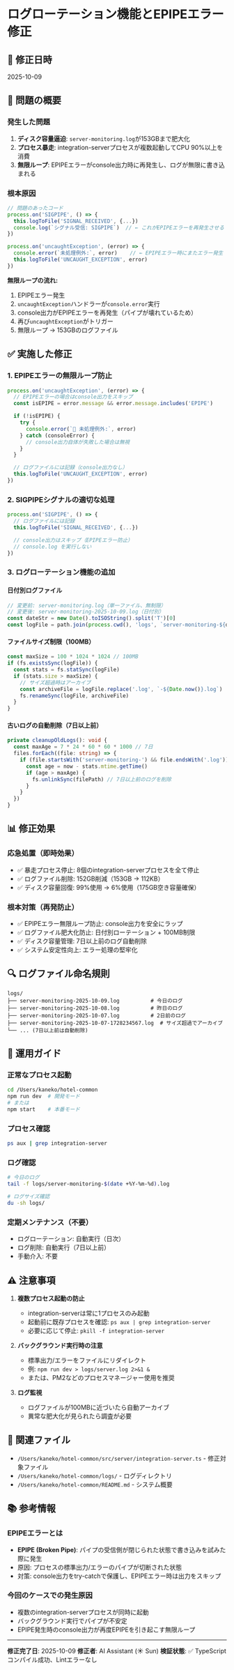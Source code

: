 # ログローテーション機能とEPIPEエラー修正

## 📅 修正日時
2025-10-09

## 🐛 問題の概要

### 発生した問題
1. **ディスク容量逼迫**: `server-monitoring.log`が153GBまで肥大化
2. **プロセス暴走**: integration-serverプロセスが複数起動してCPU 90%以上を消費
3. **無限ループ**: EPIPEエラーがconsole出力時に再発生し、ログが無限に書き込まれる

### 根本原因
```typescript
// 問題のあったコード
process.on('SIGPIPE', () => {
  this.logToFile('SIGNAL_RECEIVED', {...})
  console.log(`シグナル受信: SIGPIPE`)  // ← これがEPIPEエラーを再発生させる
})

process.on('uncaughtException', (error) => {
  console.error(`未処理例外:`, error)    // ← EPIPEエラー時にまたエラー発生
  this.logToFile('UNCAUGHT_EXCEPTION', error)
})
```

**無限ループの流れ:**
1. EPIPEエラー発生
2. `uncaughtException`ハンドラーが`console.error`実行
3. console出力がEPIPEエラーを再発生（パイプが壊れているため）
4. 再び`uncaughtException`がトリガー
5. 無限ループ → 153GBのログファイル

## ✅ 実施した修正

### 1. EPIPEエラーの無限ループ防止

```typescript
process.on('uncaughtException', (error) => {
  // EPIPEエラーの場合はconsole出力をスキップ
  const isEPIPE = error.message && error.message.includes('EPIPE')

  if (!isEPIPE) {
    try {
      console.error(`🚨 未処理例外:`, error)
    } catch (consoleError) {
      // console出力自体が失敗した場合は無視
    }
  }

  // ログファイルには記録（console出力なし）
  this.logToFile('UNCAUGHT_EXCEPTION', error)
})
```

### 2. SIGPIPEシグナルの適切な処理

```typescript
process.on('SIGPIPE', () => {
  // ログファイルには記録
  this.logToFile('SIGNAL_RECEIVED', {...})

  // console出力はスキップ（EPIPEエラー防止）
  // console.log を実行しない
})
```

### 3. ログローテーション機能の追加

#### 日付別ログファイル
```typescript
// 変更前: server-monitoring.log（単一ファイル、無制限）
// 変更後: server-monitoring-2025-10-09.log（日付別）
const dateStr = new Date().toISOString().split('T')[0]
const logFile = path.join(process.cwd(), 'logs', `server-monitoring-${dateStr}.log`)
```

#### ファイルサイズ制限（100MB）
```typescript
const maxSize = 100 * 1024 * 1024 // 100MB
if (fs.existsSync(logFile)) {
  const stats = fs.statSync(logFile)
  if (stats.size > maxSize) {
    // サイズ超過時はアーカイブ
    const archiveFile = logFile.replace('.log', `-${Date.now()}.log`)
    fs.renameSync(logFile, archiveFile)
  }
}
```

#### 古いログの自動削除（7日以上前）
```typescript
private cleanupOldLogs(): void {
  const maxAge = 7 * 24 * 60 * 60 * 1000 // 7日
  files.forEach((file: string) => {
    if (file.startsWith('server-monitoring-') && file.endsWith('.log')) {
      const age = now - stats.mtime.getTime()
      if (age > maxAge) {
        fs.unlinkSync(filePath) // 7日以上前のログを削除
      }
    }
  })
}
```

## 📊 修正効果

### 応急処置（即時効果）
- ✅ 暴走プロセス停止: 8個のintegration-serverプロセスを全て停止
- ✅ ログファイル削除: 152GB削減（153GB → 112KB）
- ✅ ディスク容量回復: 99%使用 → 6%使用（175GB空き容量確保）

### 根本対策（再発防止）
- ✅ EPIPEエラー無限ループ防止: console出力を安全にラップ
- ✅ ログファイル肥大化防止: 日付別ローテーション + 100MB制限
- ✅ ディスク容量管理: 7日以上前のログ自動削除
- ✅ システム安定性向上: エラー処理の堅牢化

## 🔍 ログファイル命名規則

```
logs/
├── server-monitoring-2025-10-09.log          # 今日のログ
├── server-monitoring-2025-10-08.log          # 昨日のログ
├── server-monitoring-2025-10-07.log          # 2日前のログ
├── server-monitoring-2025-10-07-1728234567.log  # サイズ超過でアーカイブ
└── ... (7日以上前は自動削除)
```

## 🚀 運用ガイド

### 正常なプロセス起動
```bash
cd /Users/kaneko/hotel-common
npm run dev  # 開発モード
# または
npm start    # 本番モード
```

### プロセス確認
```bash
ps aux | grep integration-server
```

### ログ確認
```bash
# 今日のログ
tail -f logs/server-monitoring-$(date +%Y-%m-%d).log

# ログサイズ確認
du -sh logs/
```

### 定期メンテナンス（不要）
- ログローテーション: 自動実行（日次）
- ログ削除: 自動実行（7日以上前）
- 手動介入: 不要

## ⚠️ 注意事項

1. **複数プロセス起動の防止**
   - integration-serverは常に1プロセスのみ起動
   - 起動前に既存プロセスを確認: `ps aux | grep integration-server`
   - 必要に応じて停止: `pkill -f integration-server`

2. **バックグラウンド実行時の注意**
   - 標準出力/エラーをファイルにリダイレクト
   - 例: `npm run dev > logs/server.log 2>&1 &`
   - または、PM2などのプロセスマネージャー使用を推奨

3. **ログ監視**
   - ログファイルが100MBに近づいたら自動アーカイブ
   - 異常な肥大化が見られたら調査が必要

## 🔗 関連ファイル

- `/Users/kaneko/hotel-common/src/server/integration-server.ts` - 修正対象ファイル
- `/Users/kaneko/hotel-common/logs/` - ログディレクトリ
- `/Users/kaneko/hotel-common/README.md` - システム概要

## 📚 参考情報

### EPIPEエラーとは
- **EPIPE (Broken Pipe)**: パイプの受信側が閉じられた状態で書き込みを試みた際に発生
- 原因: プロセスの標準出力/エラーのパイプが切断された状態
- 対策: console出力をtry-catchで保護し、EPIPEエラー時は出力をスキップ

### 今回のケースでの発生原因
- 複数のintegration-serverプロセスが同時に起動
- バックグラウンド実行でパイプが不安定
- EPIPE発生時のconsole出力が再度EPIPEを引き起こす無限ループ

---

**修正完了日**: 2025-10-09
**修正者**: AI Assistant (☀️ Sun)
**検証状態**: ✅ TypeScriptコンパイル成功、Lintエラーなし

